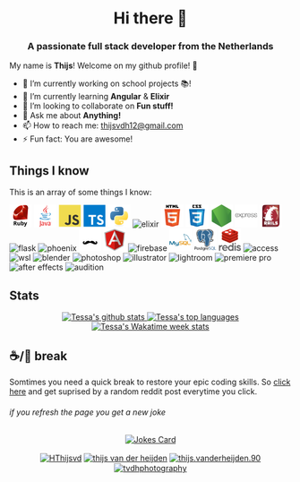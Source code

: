 <h1 align="center">Hi there 👋</h1>
<h3 align="center">A passionate full stack developer from the Netherlands</h3>

My name is **Thijs**! Welcome on my github profile! :milky_way:

- 🔭 I’m currently working on school projects :books:!
- 🌱 I’m currently learning **Angular** & **Elixir**
- 👯 I’m looking to collaborate on **Fun stuff!**
- 💬 Ask me about **Anything!**
- 📫 How to reach me: [thijsvdh12@gmail.com](mailto:thijsvdh12@gmail.com)
- ⚡ Fun fact: You are awesome!

## Things I know

This is an array of some things I know:
<p align="left">
  <!-- Languages -->
  <img src="https://raw.githubusercontent.com/devicons/devicon/master/icons/ruby/ruby-original-wordmark.svg" alt="ruby" width="40" height="40"/>
  <img src="https://raw.githubusercontent.com/devicons/devicon/master/icons/java/java-original-wordmark.svg" alt="java" width="40" height="40"/>
  <img src="https://raw.githubusercontent.com/devicons/devicon/master/icons/javascript/javascript-original.svg" alt="javascript" width="40" height="40"/>
  <img src="https://raw.githubusercontent.com/devicons/devicon/master/icons/typescript/typescript-original.svg" alt="typescript" width="40" height="40"/>
  <img src="https://raw.githubusercontent.com/devicons/devicon/master/icons/python/python-original.svg" alt="python" width="40" height="40"/>
  <img src="https://www.vectorlogo.zone/logos/elixir-lang/elixir-lang-icon.svg" alt="elixir" width="40" height="40"/>
  
  <!-- Frontend -->
  <img src="https://raw.githubusercontent.com/devicons/devicon/master/icons/html5/html5-original-wordmark.svg" alt="html5" width="40" height="40"/>
  <img src="https://raw.githubusercontent.com/devicons/devicon/master/icons/css3/css3-original-wordmark.svg" alt="css3" width="40" height="40"/>
  
  <!-- Framework stuff -->
  <img src="https://raw.githubusercontent.com/devicons/devicon/master/icons/nodejs/nodejs-original.svg" alt="nodejs" width="40" height="40"/>
  <img src="https://raw.githubusercontent.com/devicons/devicon/master/icons/express/express-original-wordmark.svg" alt="express" width="40" height="40"/>
  <img src="https://raw.githubusercontent.com/devicons/devicon/master/icons/rails/rails-original-wordmark.svg" alt="rails" width="40" height="40"/>
  <img src="https://www.vectorlogo.zone/logos/pocoo_flask/pocoo_flask-icon.svg" alt="flask" width="40" height="40"/>
  <img src="https://github.com/leungwensen/svg-icon/blob/master/dist/svg/logos/phoenix.svg" alt="phoenix" width="40" height="40"/>
  <img src="https://raw.githubusercontent.com/devicons/devicon/master/icons/handlebars/handlebars-original-wordmark.svg" alt="handlebars" width="40" height="40"/>
  <img src="https://raw.githubusercontent.com/devicons/devicon/master/icons/angularjs/angularjs-original.svg" alt="angular" width="40" height="40"/>
  
  <!-- Database -->
  <img src="https://www.vectorlogo.zone/logos/firebase/firebase-icon.svg" alt="firebase" width="40" height="40"/>
  <img src="https://raw.githubusercontent.com/devicons/devicon/master/icons/mysql/mysql-original-wordmark.svg" alt="mysql" width="40" height="40"/>
  <img src="https://raw.githubusercontent.com/devicons/devicon/master/icons/postgresql/postgresql-original-wordmark.svg" alt="postgresql" width="40" height="40"/>
  <img src="https://raw.githubusercontent.com/devicons/devicon/master/icons/redis/redis-original-wordmark.svg" alt="redis" width="40" height="40"/>
  <img src="https://upload.wikimedia.org/wikipedia/commons/5/59/Microsoft_Office_Access_%282018-present%29.svg" alt="access" width="40" height="40"/>
  
  <!-- Programs -->
  <img src="https://upload.wikimedia.org/wikipedia/commons/3/35/Tux.svg" alt="wsl" width="40" height="40"/>
  <img src="https://download.blender.org/branding/community/blender_community_badge_white.svg" alt="blender" width="40" height="40"/>
  <img src="https://upload.wikimedia.org/wikipedia/commons/a/af/Adobe_Photoshop_CC_icon.svg" alt="photoshop" width="40" height="40"/>
  <img src="https://upload.wikimedia.org/wikipedia/commons/f/fb/Adobe_Illustrator_CC_icon.svg" alt="illustrator" width="40" height="40"/>
  <img src="https://upload.wikimedia.org/wikipedia/commons/b/b6/Adobe_Photoshop_Lightroom_CC_logo.svg" alt="lightroom" width="40" height="40"/>
  <img src="https://upload.wikimedia.org/wikipedia/commons/4/40/Adobe_Premiere_Pro_CC_icon.svg" alt="premiere pro" width="40" height="40"/>
  <img src="https://upload.wikimedia.org/wikipedia/commons/c/cb/Adobe_After_Effects_CC_icon.svg" alt="after effects" width="40" height="40"/>
  <img src="https://upload.wikimedia.org/wikipedia/commons/0/0e/Adobe_Audition_CC_icon_%282020%29.svg" alt="audition" width="40" height="40"/>
</p>

## Stats

<p align="center">
  <a href="https://github.com/anuraghazra/github-readme-stats">
    <img src="https://github-readme-stats.vercel.app/api?username=dusthijsvdh&show_icons=true&theme=dracula&count_private=true&hide_border=true" alt="Tessa's github stats"/>
    <img src="https://github-readme-stats.vercel.app/api/top-langs/?username=dusthijsvdh&theme=dracula&layout=compact&hide_border=true&exclude_repo=BGEMBJATWDHATBTGIA" alt="Tessa's top languages"/>
    <img src="https://github-readme-stats.vercel.app/api/wakatime?username=ThijsvdH&theme=dracula&layout=compact&hide_border=true" alt="Tessa's Wakatime week stats"/>
  </a>
</p>

## :coffee:/:tea: break

Somtimes you need a quick break to restore your epic coding skills.
So [click here](https://www.reddit.com/random) and get suprised by a random reddit post everytime you click.

###### if you refresh the page you get a new joke
<p align="center">
  <a href="https://github.com/ABSphreak/readme-jokes">
    <img src="https://readme-jokes.vercel.app/api" alt="Jokes Card" />
  </a>
</p>

<p align="center">
    <a href="https://twitter.com/HThijsvd"><img align="center" src="https://cdn.jsdelivr.net/npm/simple-icons@3.0.1/icons/twitter.svg" alt="HThijsvd" height="30" width="30"/></a>
    <a href="https://linkedin.com/in/thijs-van-der-heijden-871a81196"><img align="center" src="https://cdn.jsdelivr.net/npm/simple-icons@3.0.1/icons/linkedin.svg" alt="thijs van der heijden" height="30" width="30"/></a>
    <a href="https://fb.com/thijs.vanderheijden.90"><img align="center" src="https://cdn.jsdelivr.net/npm/simple-icons@3.0.1/icons/facebook.svg" alt="thijs.vanderheijden.90" height="30" width="30"/></a>
    <a href="https://instagram.com/tvdhphotography"><img align="center" src="https://cdn.jsdelivr.net/npm/simple-icons@3.0.1/icons/instagram.svg" alt="tvdhphotography" height="30" width="30"/></a>
</p>
